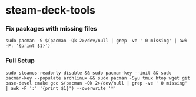 # steam-deck-tools

### Fix packages with missing files
`sudo pacman -S $(pacman -Qk 2>/dev/null | grep -ve ' 0 missing' | awk -F: '{print $1}')`


### Full Setup
`sudo steamos-readonly disable && sudo pacman-key --init && sudo pacman-key --populate archlinux && sudo pacman -Syu tmux htop wget git base-devel cmake gcc $(pacman -Qk 2>/dev/null | grep -ve ' 0 missing' | awk -F ':' '{print $1}') --overwrite '*'`
